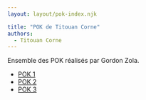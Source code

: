 ```yaml
---
layout: layout/pok-index.njk

title: "POK de Titouan Corne"
authors:
  - Titouan Corne
---
```


Ensemble des POK réalisés par Gordon Zola.

- [POK 1](./temps-1)
- [POK 2](./temps-2)
- [POK 3](./temps-3)
